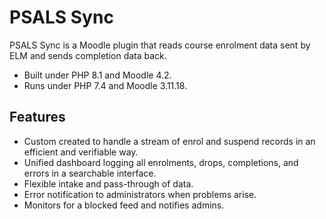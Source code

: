 # PSALS Sync

PSALS Sync is a Moodle plugin that reads course enrolment data sent by ELM and 
sends completion data back.

* Built under PHP 8.1 and Moodle 4.2. 
* Runs under PHP 7.4 and Moodle 3.11.18.

## Features 

* Custom created to handle a stream of enrol and suspend records in an efficient and verifiable way.
* Unified dashboard logging all enrolments, drops, completions, and errors in a searchable interface.
* Flexible intake and pass-through of data.
* Error notification to administrators when problems arise.
* Monitors for a blocked feed and notifies admins.
